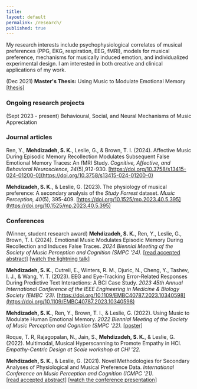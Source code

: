 ```yaml
---
title:
layout: default
permalink: /research/
published: true
---
```


My research interests include psychophysiological correlates of musical preferences (PPG, EKG, respiration, EEG, fMRI), models for musical preference, mechanisms for musically induced emotion, and individualized experimental design. I am interested in both creative and clinical applications of my work.

(Dec 2021) **Master's Thesis:** Using Music to Modulate Emotional Memory [[thesis]](http://hdl.handle.net/1853/66164)

### Ongoing research projects ###

(Sept 2023 - present) Behavioural, Social, and Neural Mechanisms of Music Appreciation

### Journal articles ###

Ren, Y., **Mehdizadeh, S. K.**, Leslie, G., & Brown, T. I. (2024). Affective Music During Episodic Memory Recollection Modulates Subsequent False Emotional Memory Traces: An fMRI Study. *Cognitive, Affective, and Behavioral Neuroscience, 24*(5),912-930. [https://doi.org/10.3758/s13415-024-01200-0](https://doi.org/10.3758/s13415-024-01200-0)

**Mehdizadeh, S. K.**, & Leslie, G. (2023). The physiology of musical preference: A secondary analysis of the *Study Forrest* dataset. *Music Perception, 40*(5), 395-409. [https://doi.org/10.1525/mp.2023.40.5.395](https://doi.org/10.1525/mp.2023.40.5.395)

### Conferences ###

(Winner, student research award) **Mehdizadeh, S. K.**, Ren, Y., Leslie, G., Brown, T. I. (2024). Emotional Music Modulates Episodic Memory During Recollection and Induces False Traces. *2024 Biennial Meeting of the Society of Music Perception and Cognition (SMPC '24).* [[read accepted abstract]](/assets/files/SMPC_2024.pdf) [[watch the lightning talk]](https://youtu.be/qJVlJ7tmzHg)

**Mehdizadeh, S. K.**, Cutrell, E., Winters, R. M., Djuric, N., Cheng, Y., Tashev, I. J., & Wang, Y. T. (2023). EEG and Eye-Tracking Error-Related Responses During Predictive Text Interactions: A BCI Case Study. *2023 45th Annual International Conference of the IEEE Engineering in Medicine & Biology Society (EMBC '23).* [https://doi.org/10.1109/EMBC40787.2023.10340598](https://doi.org/10.1109/EMBC40787.2023.10340598)

**Mehdizadeh, S. K.**, Ren, Y., Brown, T. I., & Leslie, G. (2022). Using Music to Modulate Human Emotional Memory. *2022 Biennial Meeting of the Society of Music Perception and Cognition (SMPC '22).* [[poster]](/assets/files/SMPC_2022.pdf)

Roque, T. R, Rajagopalan, N., Jain, S., **Mehdizadeh, S. K.**, & Leslie, G. (2022). Multimodal, Musical Hyperscanning to Promote Empathy in HCI. *Empathy-Centric Design at Scale workshop at CHI '22.*

**Mehdizadeh, S. K.**, & Leslie, G. (2021). Novel Methodologies for Secondary Analyses of Physiological and Musical Preference Data. *International Conference on Music Perception and Cognition (ICMPC '21).*   
[[read accepted abstract]](https://drive.google.com/file/d/1DcnTH1uBwIJVBAmodJBx58SXxs5LyzT8/view?usp=sharing) [[watch the conference presentation]](https://youtu.be/3p1wVwXEl0Y)
